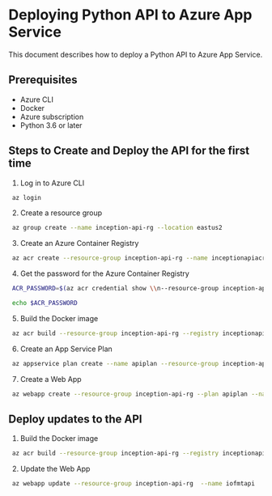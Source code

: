 # Deploying Python API to Azure App Service

This document describes how to deploy a Python API to Azure App Service.

## Prerequisites

- Azure CLI
- Docker
- Azure subscription
- Python 3.6 or later


## Steps to Create and Deploy the API for the first time

1. Log in to Azure CLI

```bash
 az login
```
 
2. Create a resource group

```bash
 az group create --name inception-api-rg --location eastus2
```

3. Create an Azure Container Registry

```bash
 az acr create --resource-group inception-api-rg --name inceptionapiacr --sku Basic --admin-enabled true
```
 
4. Get the password for the Azure Container Registry

```bash
 ACR_PASSWORD=$(az acr credential show \\n--resource-group inception-api-rg \\n--name inceptionapiacr \\n--query "passwords[?name == 'password'].value" \\n--output tsv)

 echo $ACR_PASSWORD
```

5. Build the Docker image 

```bash
 az acr build --resource-group inception-api-rg --registry inceptionapiacr --image apisimple:latest .
```

6. Create an App Service Plan

```bash
 az appservice plan create --name apiplan --resource-group inception-api-rg --sku B1  --is-linux
``` 
 
7. Create a Web App

```bash
 az webapp create --resource-group inception-api-rg --plan apiplan --name iofmtapi --docker-registry-server-password $ACR_PASSWORD --docker-registry-server-user inceptionapiacr --role acrpull --deployment-container-image-name inceptionapiacr.azurecr.io/apisimple:latest
```
## Deploy updates to the API

1. Build the Docker image

```bash
 az acr build --resource-group inception-api-rg --registry inceptionapiacr --image apisimple:latest .
```

2. Update the Web App

```bash
 az webapp update --resource-group inception-api-rg  --name iofmtapi
```



